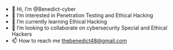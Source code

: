 - 👋 Hi, I’m @Benedict-cyber
- 👀 I’m interested in Penetration Testing and Ethical Hacking
- 🌱 I’m currently learning Ethical Hacking
- 💞️ I’m looking to collaborate on cybersecurity Special and Ethical Hackers
- 📫 How to reach me thebenedict48@gmail.com

<!---
Benedict-cyber/Benedict-cyber is a ✨ special ✨ repository because its `README.md` (this file) appears on your GitHub profile.
You can click the Preview link to take a look at your changes.
--->
